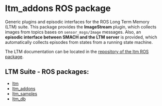 # ltm_addons ROS package

Generic plugins and episodic interfaces for the ROS Long Term Memory (LTM) suite. This package provides the **ImageStream** plugin, which collects images from topics bases on `sensor_msgs/Image` messages. Also, an **episodic interface between SMACH and the LTM server** is provided, which automatically collects episodes from states from a running state machine.

The LTM documentation can be located in the [repository of the ltm ROS package](https://github.com/mpavezb/ltm).


## LTM Suite - ROS packages:

- [ltm](https://github.com/mpavezb/ltm)
- [ltm_addons](https://github.com/mpavezb/ltm_addons)
- [ltm_samples](https://github.com/mpavezb/ltm_samples)
- [ltm_db](https://github.com/mpavezb/ltm_db)
